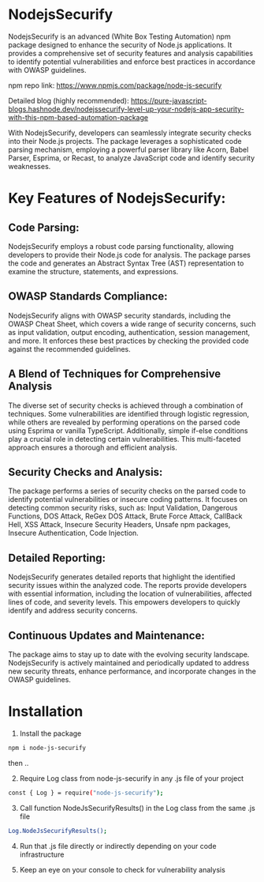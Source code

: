 # NodejsSecurify

NodejsSecurify is an advanced (White Box Testing Automation) npm package designed to enhance the security of Node.js applications. It provides a comprehensive set of security features and analysis capabilities to identify potential vulnerabilities and enforce best practices in accordance with OWASP guidelines.

npm repo link: https://www.npmjs.com/package/node-js-securify

Detailed blog (highly recommended): https://pure-javascript-blogs.hashnode.dev/nodejssecurify-level-up-your-nodejs-app-security-with-this-npm-based-automation-package

With NodejsSecurify, developers can seamlessly integrate security checks into their Node.js projects. The package leverages a sophisticated code parsing mechanism, employing a powerful parser library like Acorn, Babel Parser, Esprima, or Recast, to analyze JavaScript code and identify security weaknesses.

# Key Features of NodejsSecurify:

## Code Parsing:
 NodejsSecurify employs a robust code parsing functionality, allowing developers to provide their Node.js code for analysis. The package parses the code and generates an Abstract Syntax Tree (AST) representation to examine the structure, statements, and expressions.

## OWASP Standards Compliance: 
NodejsSecurify aligns with OWASP security standards, including the OWASP Cheat Sheet, which covers a wide range of security concerns, such as input validation, output encoding, authentication, session management, and more. It enforces these best practices by checking the provided code against the recommended guidelines.

## A Blend of Techniques for Comprehensive Analysis
The diverse set of security checks is achieved through a combination of techniques. Some vulnerabilities are identified through logistic regression, while others are revealed by performing operations on the parsed code using Esprima or vanilla TypeScript. Additionally, simple if-else conditions play a crucial role in detecting certain vulnerabilities. This multi-faceted approach ensures a thorough and efficient analysis.

## Security Checks and Analysis: 
The package performs a series of security checks on the parsed code to identify potential vulnerabilities or insecure coding patterns. It focuses on detecting common security risks, such as: Input Validation, Dangerous Functions, DOS Attack, ReGex DOS Attack, Brute Force Attack, CallBack Hell, XSS Attack, Insecure Security Headers, Unsafe npm packages, Insecure Authentication, Code Injection.

## Detailed Reporting: 
NodejsSecurify generates detailed reports that highlight the identified security issues within the analyzed code. The reports provide developers with essential information, including the location of vulnerabilities, affected lines of code, and severity levels. This empowers developers to quickly identify and address security concerns.

## Continuous Updates and Maintenance: 
The package aims to stay up to date with the evolving security landscape. NodejsSecurify is actively maintained and periodically updated to address new security threats, enhance performance, and incorporate changes in the OWASP guidelines.


# Installation 

1. Install the package

```bash
npm i node-js-securify
```

then ..

2. Require Log class from node-js-securify in any .js file of your project

```bash
const { Log } = require("node-js-securify");
```

3. Call function NodeJsSecurifyResults() in the Log class from the same .js file

```bash
Log.NodeJsSecurifyResults();
```

4. Run that .js file directly or indirectly depending on your code infrastructure

5. Keep an eye on your console to check for vulnerability analysis
